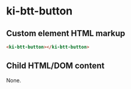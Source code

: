 # ki-btt-button

## Custom element HTML markup

```html
<ki-btt-button></ki-btt-button>
```

## Child HTML/DOM content

None.

